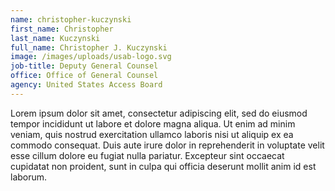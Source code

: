 ```yaml
---
name: christopher-kuczynski
first_name: Christopher
last_name: Kuczynski
full_name: Christopher J. Kuczynski
image: /images/uploads/usab-logo.svg
job-title: Deputy General Counsel
office: Office of General Counsel
agency: United States Access Board
---
```

Lorem ipsum dolor sit amet, consectetur adipiscing elit, sed do eiusmod tempor incididunt ut labore et dolore magna aliqua. Ut enim ad minim veniam, quis nostrud exercitation ullamco laboris nisi ut aliquip ex ea commodo consequat. Duis aute irure dolor in reprehenderit in voluptate velit esse cillum dolore eu fugiat nulla pariatur. Excepteur sint occaecat cupidatat non proident, sunt in culpa qui officia deserunt mollit anim id est laborum.